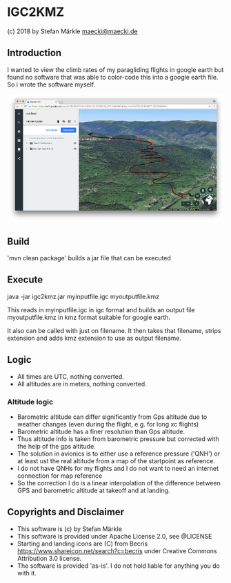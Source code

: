# IGC2KMZ
(c) 2018 by Stefan Märkle <maecki@maecki.de>

## Introduction
I wanted to view the climb rates of my paragliding flights in google earth but found no software that was able to color-code this into a google earth file. So i wrote the software myself.

![Screenshot](screenshot.png)

## Build

'mvn clean package' builds a jar file that can be executed 

## Execute

java -jar igc2kmz.jar myinputfile.igc myoutputfile.kmz

This reads in myinputfile.igc in igc format and builds an output file myoutputfile.kmz in kmz format suitable for google earth.

It also can be called with just on filename. It then takes that filename, strips extension and adds kmz extension to use as output filename.

## Logic

- All times are UTC, nothing converted.
- All altitudes are in meters, nothing converted.

### Altitude logic
- Barometric altitude can differ significantly from Gps altitude due to weather changes (even during the flight, e.g. for long xc flights) 
- Barometric altitude has a finer resolution than Gps altitude.
- Thus altitude info is taken from barometric pressure but corrected with the help of the gps altitude.
- The solution in avionics is to either use a reference pressure ('QNH') or at least ust the real altitude from a map of the startpoint as reference.
- I do not have QNHs for my flights and I do not want to need an internet connection for map reference
- So the correction I do is a linear interpolation of the difference between GPS and barometric altitude at takeoff and at landing.

## Copyrights and Disclaimer
- This software is (c) by Stefan Märkle
- This software is provided under Apache License 2.0, see @LICENSE
- Starting and landing icons are (C) from Becris https://www.shareicon.net/search?c=becris under Creative Commons Attribution 3.0 license.
- The software is provided 'as-is'. I do not hold liable for anything you do with it.